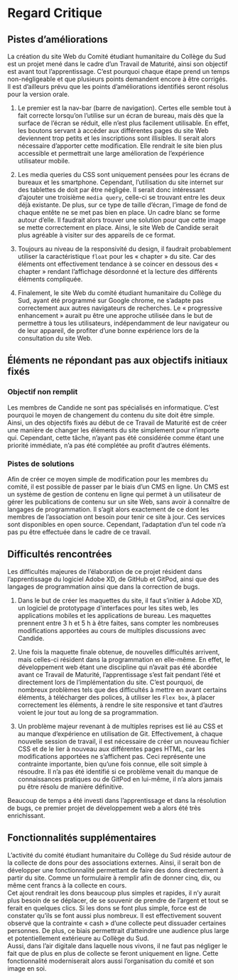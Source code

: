# Regard Critique 

## Pistes d’améliorations
       
La création du site Web du Comité étudiant humanitaire du Collège du Sud est un projet mené dans le cadre d’un Travail de Maturité, ainsi son objectif est avant tout l’apprentissage. C’est pourquoi chaque étape prend un temps non-négligeable et que plusieurs points demandent encore à être corrigés. Il est d’ailleurs prévu que les points d’améliorations identifiés seront résolus pour la version orale.        
      
1.	Le premier est la nav-bar (barre de navigation). Certes elle semble tout à fait correcte lorsqu’on l’utilise sur un écran de bureau, mais dès que la surface de l’écran se réduit, elle n’est plus facilement utilisable. En effet, les boutons servant à accéder aux différentes pages du site Web deviennent trop petits et les inscriptions sont illisibles. Il serait alors nécessaire d’apporter cette modification. Elle rendrait le site bien plus accessible et permettrait une large amélioration de l’expérience utilisateur mobile.          

2.	Les media queries du CSS sont uniquement pensées pour les écrans de bureaux et les smartphone. Cependant, l’utilisation du site internet sur des tablettes de doit par être négligée. Il serait donc intéressant d’ajouter une troisième `media query`, celle-ci se trouvant entre les deux déjà existante. De plus, sur ce type de taille d’écran, l’image de fond de chaque entête ne se met pas bien en place. Un cadre blanc se forme autour d’elle. Il faudrait alors trouver une solution pour que cette image se mette correctement en place. Ainsi, le site Web de Candide serait plus agréable à visiter sur des appareils de ce format.         

3.	Toujours au niveau de la responsivité du design, il faudrait probablement utiliser la caractéristique `float` pour les « chapter » du site. Car des éléments ont effectivement tendance à se coincer en dessous des « chapter » rendant l’affichage désordonné et la lecture des différents éléments compliquée. 

4.	Finalement, le site Web du comité étudiant humanitaire du Collège du Sud, ayant été programmé sur Google chrome, ne s’adapte pas correctement aux autres navigateurs de recherches. Le « progressive enhancement » aurait pu être une approche utilisée dans le but de permettre à tous les utilisateurs, indépendamment de leur navigateur ou de leur appareil, de profiter d’une bonne expérience lors de la consultation du site Web. 

## Éléments ne répondant pas aux objectifs initiaux fixés  

### Objectif non remplit 

Les membres de Candide ne sont pas spécialisés en informatique. C’est pourquoi le moyen de changement du contenu du site doit être simple. Ainsi, un des objectifs fixés au début de ce Travail de Maturité est de créer une manière de changer les éléments du site simplement pour n’importe qui. Cependant, cette tâche, n’ayant pas été considérée comme étant une priorité immédiate, n’a pas été complétée au profit d’autres éléments.

### Pistes de solutions 

Afin de créer ce moyen simple de modification pour les membres du comité, il est possible de passer par le biais d’un CMS en ligne. Un CMS est un système de gestion de contenu en ligne qui permet à un utilisateur de gérer les publications de contenu sur un site Web, sans avoir à connaître de langages de programmation. Il s’agit alors exactement de ce dont les membres de l’association ont besoin pour tenir ce site à jour. Ces services sont disponibles en open source. Cependant, l’adaptation d’un tel code n’a pas pu être effectuée dans le cadre de ce travail.

## Difficultés rencontrées

Les difficultés majeures de l’élaboration de ce projet résident dans l’apprentissage du logiciel Adobe XD, de GitHub et GitPod, ainsi que des langages de programmation ainsi que dans la correction de bugs. 

1.	Dans le but de créer les maquettes du site, il faut s’initier à Adobe XD, un logiciel de prototypage d'interfaces pour les sites web, les applications mobiles et les applications de bureau. Les maquettes prennent entre 3 h et 5 h à être faites, sans compter les nombreuses modifications apportées au cours de multiples discussions avec Candide. 

2.	Une fois la maquette finale obtenue, de nouvelles difficultés arrivent, mais celles-ci résident dans la programmation en elle-même. En effet, le développement web étant une discipline qui n’avait pas été abordée avant ce Travail de Maturité, l’apprentissage s’est fait pendant l’été et directement lors de l’implémentation du site. C’est pourquoi, de nombreux problèmes tels que des difficultés à mettre en avant certains éléments, à télécharger des polices, à utiliser les `Flex box`, à placer correctement les éléments, à rendre le site responsive et tant d’autres voient le jour tout au long de sa programmation.

3.	Un problème majeur revenant à de multiples reprises est lié au CSS et au manque d’expérience en utilisation de Git. Effectivement, à chaque nouvelle session de travail, il est nécessaire de créer un nouveau fichier CSS et de le lier à nouveau aux différentes pages HTML, car les modifications apportées ne s’affichent pas. Ceci représente une contrainte importante, bien qu’une fois connue, elle soit simple à résoudre. 
Il n’a pas été identifié si ce problème venait du manque de connaissances pratiques ou de GitPod en lui-même, il n’a alors jamais pu être résolu de manière définitive.

Beaucoup de temps a été investi dans l’apprentissage et dans la résolution de bugs, ce premier projet de développement web a alors été très enrichissant.

## Fonctionnalités supplémentaires

L’activité du comité étudiant humanitaire du Collège du Sud réside autour de la collecte de dons pour des associations externes. Ainsi, il serait bon de développer une fonctionnalité permettant de faire des dons directement à partir du site. Comme un formulaire à remplir afin de donner cinq, dix, ou même cent francs à la collecte en cours.       
Cet ajout rendrait les dons beaucoup plus simples et rapides, il n’y aurait plus besoin de se déplacer, de se souvenir de prendre de l’argent et tout se ferait en quelques clics. Si les dons se font plus simple, force est de constater qu’ils se font aussi plus nombreux. Il est effectivement souvent observé que la contrainte « cash » d’une collecte peut dissuader certaines personnes. De plus, ce biais permettrait d’atteindre une audience plus large et potentiellement extérieure au Collège du Sud.      
Aussi, dans l’air digitale dans laquelle nous vivons, il ne faut pas négliger le fait que de plus en plus de collecte se feront uniquement en ligne. Cette fonctionnalité moderniserait alors aussi l’organisation du comité et son image en soi.       
 
